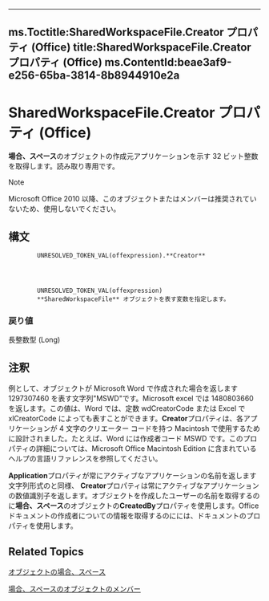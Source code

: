 

---
ms.Toctitle:SharedWorkspaceFile.Creator プロパティ (Office)
title:SharedWorkspaceFile.Creator プロパティ (Office)
ms.ContentId:beae3af9-e256-65ba-3814-8b8944910e2a
---
# SharedWorkspaceFile.Creator プロパティ (Office)




**場合、スペース**のオブジェクトの作成元アプリケーションを示す 32 ビット整数を取得します。読み取り専用です。

>[!NOTE]
>Microsoft Office 2010 以降、このオブジェクトまたはメンバーは推奨されていないため、使用しないでください。





## 構文

            UNRESOLVED_TOKEN_VAL(offexpression).**Creator**




            UNRESOLVED_TOKEN_VAL(offexpression)
            **SharedWorkspaceFile** オブジェクトを表す変数を指定します。

### 戻り値
長整数型 (Long)





## 注釈
例として、オブジェクトが Microsoft Word で作成された場合を返します 1297307460 を表す文字列"MSWD"です。Microsoft excel では 1480803660 を返します。この値は、Word では、定数 wdCreatorCode または Excel で xlCreatorCode によっても表すことができます。**Creator**プロパティは、各アプリケーションが 4 文字のクリエーター コードを持つ Macintosh で使用するために設計されました。たとえば、Word には作成者コード MSWD です。このプロパティの詳細については、Microsoft Office Macintosh Edition に含まれているヘルプの言語リファレンスを参照してください。



**Application**プロパティが常にアクティブなアプリケーションの名前を返します文字列形式のと同様、 **Creator**プロパティは常にアクティブなアプリケーションの数値識別子を返します。オブジェクトを作成したユーザーの名前を取得するのに**場合、スペース**のオブジェクトの**CreatedBy**プロパティを使用します。Office ドキュメントの作成者についての情報を取得するのにには、ドキュメントのプロパティを使用します。



## Related Topics

[オブジェクトの場合、スペース](44e0bbfa-145d-df71-928f-2333b54f1829.md)

[場合、スペースのオブジェクトのメンバー](5d4b35b5-ef65-7b5b-917e-a0cc282f901f.md)




